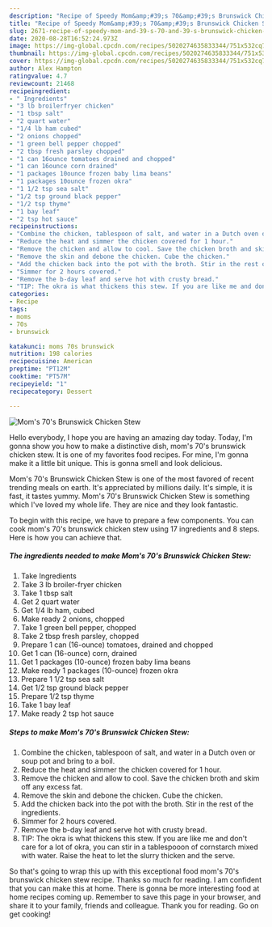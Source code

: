 ```yaml
---
description: "Recipe of Speedy Mom&amp;#39;s 70&amp;#39;s Brunswick Chicken Stew"
title: "Recipe of Speedy Mom&amp;#39;s 70&amp;#39;s Brunswick Chicken Stew"
slug: 2671-recipe-of-speedy-mom-and-39-s-70-and-39-s-brunswick-chicken-stew
date: 2020-08-28T16:52:24.973Z
image: https://img-global.cpcdn.com/recipes/5020274635833344/751x532cq70/moms-70s-brunswick-chicken-stew-recipe-main-photo.jpg
thumbnail: https://img-global.cpcdn.com/recipes/5020274635833344/751x532cq70/moms-70s-brunswick-chicken-stew-recipe-main-photo.jpg
cover: https://img-global.cpcdn.com/recipes/5020274635833344/751x532cq70/moms-70s-brunswick-chicken-stew-recipe-main-photo.jpg
author: Alex Hampton
ratingvalue: 4.7
reviewcount: 21468
recipeingredient:
- " Ingredients"
- "3 lb broilerfryer chicken"
- "1 tbsp salt"
- "2 quart water"
- "1/4 lb ham cubed"
- "2 onions chopped"
- "1 green bell pepper chopped"
- "2 tbsp fresh parsley chopped"
- "1 can 16ounce tomatoes drained and chopped"
- "1 can 16ounce corn drained"
- "1 packages 10ounce frozen baby lima beans"
- "1 packages 10ounce frozen okra"
- "1 1/2 tsp sea salt"
- "1/2 tsp ground black pepper"
- "1/2 tsp thyme"
- "1 bay leaf"
- "2 tsp hot sauce"
recipeinstructions:
- "Combine the chicken, tablespoon of salt, and water in a Dutch oven or soup pot and bring to a boil."
- "Reduce the heat and simmer the chicken covered for 1 hour."
- "Remove the chicken and allow to cool. Save the chicken broth and skim off any excess fat."
- "Remove the skin and debone the chicken. Cube the chicken."
- "Add the chicken back into the pot with the broth. Stir in the rest of the ingredients."
- "Simmer for 2 hours covered."
- "Remove the b-day leaf and serve hot with crusty bread."
- "TIP: The okra is what thickens this stew. If you are like me and don&#39;t care for a lot of okra, you can stir in a tablespooon of cornstarch mixed with water. Raise the heat to let the slurry thicken and the serve."
categories:
- Recipe
tags:
- moms
- 70s
- brunswick

katakunci: moms 70s brunswick 
nutrition: 198 calories
recipecuisine: American
preptime: "PT12M"
cooktime: "PT57M"
recipeyield: "1"
recipecategory: Dessert

---
```



![Mom&#39;s 70&#39;s Brunswick Chicken Stew](https://img-global.cpcdn.com/recipes/5020274635833344/751x532cq70/moms-70s-brunswick-chicken-stew-recipe-main-photo.jpg)

Hello everybody, I hope you are having an amazing day today. Today, I'm gonna show you how to make a distinctive dish, mom&#39;s 70&#39;s brunswick chicken stew. It is one of my favorites food recipes. For mine, I'm gonna make it a little bit unique. This is gonna smell and look delicious.



Mom&#39;s 70&#39;s Brunswick Chicken Stew is one of the most favored of recent trending meals on earth. It's appreciated by millions daily. It's simple, it is fast, it tastes yummy. Mom&#39;s 70&#39;s Brunswick Chicken Stew is something which I've loved my whole life. They are nice and they look fantastic.


To begin with this recipe, we have to prepare a few components. You can cook mom&#39;s 70&#39;s brunswick chicken stew using 17 ingredients and 8 steps. Here is how you can achieve that.

<!--inarticleads1-->

##### The ingredients needed to make Mom&#39;s 70&#39;s Brunswick Chicken Stew:

1. Take  Ingredients
1. Take 3 lb broiler-fryer chicken
1. Take 1 tbsp salt
1. Get 2 quart water
1. Get 1/4 lb ham, cubed
1. Make ready 2 onions, chopped
1. Take 1 green bell pepper, chopped
1. Take 2 tbsp fresh parsley, chopped
1. Prepare 1 can (16-ounce) tomatoes, drained and chopped
1. Get 1 can (16-ounce) corn, drained
1. Get 1 packages (10-ounce) frozen baby lima beans
1. Make ready 1 packages (10-ounce) frozen okra
1. Prepare 1 1/2 tsp sea salt
1. Get 1/2 tsp ground black pepper
1. Prepare 1/2 tsp thyme
1. Take 1 bay leaf
1. Make ready 2 tsp hot sauce




<!--inarticleads2-->

##### Steps to make Mom&#39;s 70&#39;s Brunswick Chicken Stew:

1. Combine the chicken, tablespoon of salt, and water in a Dutch oven or soup pot and bring to a boil.
1. Reduce the heat and simmer the chicken covered for 1 hour.
1. Remove the chicken and allow to cool. Save the chicken broth and skim off any excess fat.
1. Remove the skin and debone the chicken. Cube the chicken.
1. Add the chicken back into the pot with the broth. Stir in the rest of the ingredients.
1. Simmer for 2 hours covered.
1. Remove the b-day leaf and serve hot with crusty bread.
1. TIP: The okra is what thickens this stew. If you are like me and don&#39;t care for a lot of okra, you can stir in a tablespooon of cornstarch mixed with water. Raise the heat to let the slurry thicken and the serve.




So that's going to wrap this up with this exceptional food mom&#39;s 70&#39;s brunswick chicken stew recipe. Thanks so much for reading. I am confident that you can make this at home. There is gonna be more interesting food at home recipes coming up. Remember to save this page in your browser, and share it to your family, friends and colleague. Thank you for reading. Go on get cooking!
